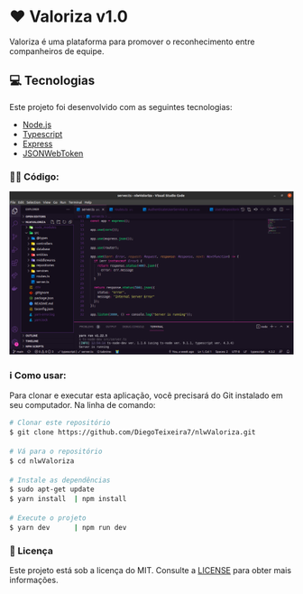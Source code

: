 # :hearts: Valoriza v1.0
Valoriza é uma plataforma para promover o reconhecimento entre companheiros de equipe.

## :computer: Tecnologias

Este projeto foi desenvolvido com as seguintes tecnologias:

- [Node.js](https://nodejs.org/en/)
- [Typescript](https://www.typescriptlang.org/)
- [Express](https://expressjs.com/pt-br/)
- [JSONWebToken](https://github.com/auth0/node-jsonwebtoken#readme)

### :man_technologist: Código:

<p align="center">
 <img alt="Backend valoriza" src="./assets/images/valoriza.png" width="1291px" heigth="741px">
</p>

### :information_source: Como usar:

Para clonar e executar esta aplicação, você precisará do Git instalado em seu computador. Na linha de comando:

```bash
# Clonar este repositório
$ git clone https://github.com/DiegoTeixeira7/nlwValoriza.git

# Vá para o repositório
$ cd nlwValoriza

# Instale as dependências
$ sudo apt-get update
$ yarn install  | npm install

# Execute o projeto
$ yarn dev      | npm run dev
```

### :memo: Licença
Este projeto está sob a licença do MIT. Consulte a [LICENSE](LICENSE) para obter mais informações.
